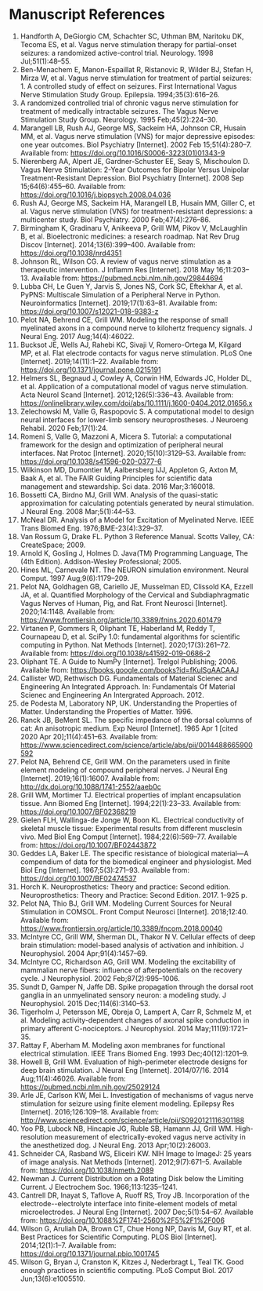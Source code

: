 # Manuscript References
1. Handforth A, DeGiorgio CM, Schachter SC, Uthman BM, Naritoku DK, Tecoma ES, et al. Vagus nerve stimulation therapy for partial-onset seizures: a randomized active-control trial. Neurology. 1998 Jul;51(1):48–55.
1. Ben-Menachem E, Manon-Espaillat R, Ristanovic R, Wilder BJ, Stefan H, Mirza W, et al. Vagus nerve stimulation for treatment of partial seizures: 1. A controlled study  of effect on seizures. First International Vagus Nerve Stimulation Study Group. Epilepsia. 1994;35(3):616–26.
1. A randomized controlled trial of chronic vagus nerve stimulation for treatment of medically intractable seizures. The Vagus Nerve Stimulation Study Group. Neurology. 1995 Feb;45(2):224–30.
1. Marangell LB, Rush AJ, George MS, Sackeim HA, Johnson CR, Husain MM, et al. Vagus nerve stimulation (VNS) for major depressive episodes: one year outcomes. Biol Psychiatry [Internet]. 2002 Feb 15;51(4):280–7. Available from: https://doi.org/10.1016/S0006-3223(01)01343-9
1. Nierenberg AA, Alpert JE, Gardner-Schuster EE, Seay S, Mischoulon D. Vagus Nerve Stimulation: 2-Year Outcomes for Bipolar Versus Unipolar Treatment-Resistant Depression. Biol Psychiatry [Internet]. 2008 Sep 15;64(6):455–60. Available from: https://doi.org/10.1016/j.biopsych.2008.04.036
1. Rush AJ, George MS, Sackeim HA, Marangell LB, Husain MM, Giller C, et al. Vagus nerve stimulation (VNS) for treatment-resistant depressions: a multicenter  study. Biol Psychiatry. 2000 Feb;47(4):276–86.
1. Birmingham K, Gradinaru V, Anikeeva P, Grill WM, Pikov V, McLaughlin B, et al. Bioelectronic medicines: a research roadmap. Nat Rev Drug Discov [Internet]. 2014;13(6):399–400. Available from: https://doi.org/10.1038/nrd4351
1. Johnson RL, Wilson CG. A review of vagus nerve stimulation as a therapeutic intervention. J Inflamm Res [Internet]. 2018 May 16;11:203–13. Available from: https://pubmed.ncbi.nlm.nih.gov/29844694
1. Lubba CH, Le Guen Y, Jarvis S, Jones NS, Cork SC, Eftekhar A, et al. PyPNS: Multiscale Simulation of a Peripheral Nerve in Python. Neuroinformatics [Internet]. 2019;17(1):63–81. Available from: https://doi.org/10.1007/s12021-018-9383-z
1. Pelot NA, Behrend CE, Grill WM. Modeling the response of small myelinated axons in a compound nerve to kilohertz  frequency signals. J Neural Eng. 2017 Aug;14(4):46022.
1. Bucksot JE, Wells AJ, Rahebi KC, Sivaji V, Romero-Ortega M, Kilgard MP, et al. Flat electrode contacts for vagus nerve stimulation. PLoS One [Internet]. 2019;14(11):1–22. Available from: https://doi.org/10.1371/journal.pone.0215191
1. Helmers SL, Begnaud J, Cowley A, Corwin HM, Edwards JC, Holder DL, et al. Application of a computational model of vagus nerve stimulation. Acta Neurol Scand [Internet]. 2012;126(5):336–43. Available from: https://onlinelibrary.wiley.com/doi/abs/10.1111/j.1600-0404.2012.01656.x
1. Zelechowski M, Valle G, Raspopovic S. A computational model to design neural interfaces for lower-limb sensory  neuroprostheses. J Neuroeng Rehabil. 2020 Feb;17(1):24.
1. Romeni S, Valle G, Mazzoni A, Micera S. Tutorial: a computational framework for the design and optimization of peripheral neural interfaces. Nat Protoc [Internet]. 2020;15(10):3129–53. Available from: https://doi.org/10.1038/s41596-020-0377-6
1. Wilkinson MD, Dumontier M, Aalbersberg IJJ, Appleton G, Axton M, Baak A, et al. The FAIR Guiding Principles for scientific data management and stewardship. Sci data. 2016 Mar;3:160018.
1. Bossetti CA, Birdno MJ, Grill WM. Analysis of the quasi-static approximation for calculating potentials generated by neural stimulation. J Neural Eng. 2008 Mar;5(1):44–53.
1. McNeal DR. Analysis of a Model for Excitation of Myelinated Nerve. IEEE Trans Biomed Eng. 1976;BME-23(4):329–37.
1. Van Rossum G, Drake FL. Python 3 Reference Manual. Scotts Valley, CA: CreateSpace; 2009.
1. Arnold K, Gosling J, Holmes D. Java(TM) Programming Language, The (4th Edition). Addison-Wesley Professional; 2005.
1. Hines ML, Carnevale NT. The NEURON simulation environment. Neural Comput. 1997 Aug;9(6):1179–209.
1. Pelot NA, Goldhagen GB, Cariello JE, Musselman ED, Clissold KA, Ezzell JA, et al. Quantified Morphology of the Cervical and Subdiaphragmatic Vagus Nerves of Human, Pig, and Rat. Front Neurosci [Internet]. 2020;14:1148. Available from: https://www.frontiersin.org/article/10.3389/fnins.2020.601479
1. Virtanen P, Gommers R, Oliphant TE, Haberland M, Reddy T, Cournapeau D, et al. SciPy 1.0: fundamental algorithms for scientific computing in Python. Nat Methods [Internet]. 2020;17(3):261–72. Available from: https://doi.org/10.1038/s41592-019-0686-2
1. Oliphant TE. A Guide to NumPy [Internet]. Trelgol Publishing; 2006. Available from: https://books.google.com/books?id=fKulSgAACAAJ
1. Callister WD, Rethwisch DG. Fundamentals of Material Scienec and Engineering An Integrated Approach. In: Fundamentals Of Material Scienec and Engineering An Intergrated Approach. 2012.
1. de Podesta M, Laboratory NP, UK. Understanding the Properties of Matter. Understanding the Properties of Matter. 1996.
1. Ranck JB, BeMent SL. The specific impedance of the dorsal columns of cat: An anisotropic medium. Exp Neurol [Internet]. 1965 Apr 1 [cited 2020 Apr 20];11(4):451–63. Available from: https://www.sciencedirect.com/science/article/abs/pii/0014488665900592
1. Pelot NA, Behrend CE, Grill WM. On the parameters used in finite element modeling of compound peripheral nerves. J Neural Eng [Internet]. 2019;16(1):16007. Available from: http://dx.doi.org/10.1088/1741-2552/aaeb0c
1. Grill WM, Mortimer TJ. Electrical properties of implant encapsulation tissue. Ann Biomed Eng [Internet]. 1994;22(1):23–33. Available from: https://doi.org/10.1007/BF02368219
1. Gielen FLH, Wallinga-de Jonge W, Boon KL. Electrical conductivity of skeletal muscle tissue: Experimental results from different musclesin vivo. Med Biol Eng Comput [Internet]. 1984;22(6):569–77. Available from: https://doi.org/10.1007/BF02443872
1. Geddes LA, Baker LE. The specific resistance of biological material—A compendium of data for the biomedical engineer and physiologist. Med Biol Eng [Internet]. 1967;5(3):271–93. Available from: https://doi.org/10.1007/BF02474537
1. Horch K. Neuroprosthetics: Theory and practice: Second edition. Neuroprosthetics: Theory and Practice: Second Edition. 2017. 1–925 p.
1. Pelot NA, Thio BJ, Grill WM. Modeling Current Sources for Neural Stimulation in COMSOL. Front Comput Neurosci [Internet]. 2018;12:40. Available from: https://www.frontiersin.org/article/10.3389/fncom.2018.00040
1. McIntyre CC, Grill WM, Sherman DL, Thakor N V. Cellular effects of deep brain stimulation: model-based analysis of activation and  inhibition. J Neurophysiol. 2004 Apr;91(4):1457–69.
1. McIntyre CC, Richardson AG, Grill WM. Modeling the excitability of mammalian nerve fibers: influence of afterpotentials on the recovery cycle. J Neurophysiol. 2002 Feb;87(2):995–1006.
1. Sundt D, Gamper N, Jaffe DB. Spike propagation through the dorsal root ganglia in an unmyelinated sensory neuron: a modeling study. J Neurophysiol. 2015 Dec;114(6):3140–53.
1. Tigerholm J, Petersson ME, Obreja O, Lampert A, Carr R, Schmelz M, et al. Modeling activity-dependent changes of axonal spike conduction in primary afferent C-nociceptors. J Neurophysiol. 2014 May;111(9):1721–35.
1. Rattay F, Aberham M. Modeling axon membranes for functional electrical stimulation. IEEE Trans Biomed Eng. 1993 Dec;40(12):1201–9.
1. Howell B, Grill WM. Evaluation of high-perimeter electrode designs for deep brain stimulation. J Neural Eng [Internet]. 2014/07/16. 2014 Aug;11(4):46026. Available from: https://pubmed.ncbi.nlm.nih.gov/25029124
1. Arle JE, Carlson KW, Mei L. Investigation of mechanisms of vagus nerve stimulation for seizure using finite element modeling. Epilepsy Res [Internet]. 2016;126:109–18. Available from: http://www.sciencedirect.com/science/article/pii/S0920121116301188
1. Yoo PB, Lubock NB, Hincapie JG, Ruble SB, Hamann JJ, Grill WM. High-resolution measurement of electrically-evoked vagus nerve activity in the  anesthetized dog. J Neural Eng. 2013 Apr;10(2):26003.
1. Schneider CA, Rasband WS, Eliceiri KW. NIH Image to ImageJ: 25 years of image analysis. Nat Methods [Internet]. 2012;9(7):671–5. Available from: https://doi.org/10.1038/nmeth.2089
1. Newman J. Current Distribution on a Rotating Disk below the Limiting Current. J Electrochem Soc. 1966;113:1235–1241.
1. Cantrell DR, Inayat S, Taflove A, Ruoff RS, Troy JB. Incorporation of the electrode--electrolyte interface into finite-element models of metal microelectrodes. J Neural Eng [Internet]. 2007 Dec;5(1):54–67. Available from: https://doi.org/10.1088%2F1741-2560%2F5%2F1%2F006
1. Wilson G, Aruliah DA, Brown CT, Chue Hong NP, Davis M, Guy RT, et al. Best Practices for Scientific Computing. PLOS Biol [Internet]. 2014;12(1):1–7. Available from: https://doi.org/10.1371/journal.pbio.1001745
1. Wilson G, Bryan J, Cranston K, Kitzes J, Nederbragt L, Teal TK. Good enough practices in scientific computing. PLoS Comput Biol. 2017 Jun;13(6):e1005510.
